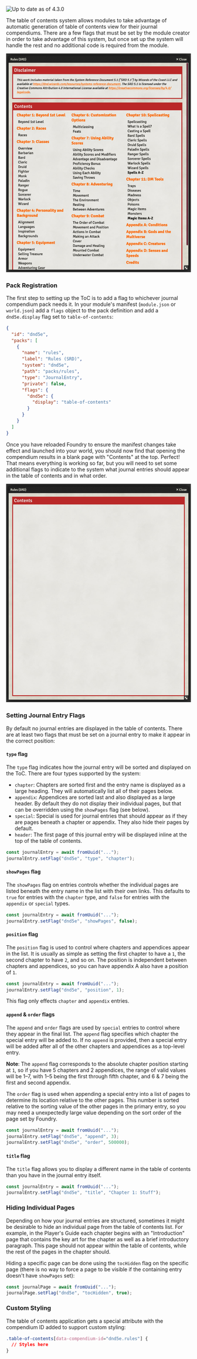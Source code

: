 ![Up to date as of 4.3.0](https://img.shields.io/static/v1?label=dnd5e&message=4.3.0&color=informational)

The table of contents system allows modules to take advantage of automatic generation of table of contents view for their journal compendiums. There are a few flags that must be set by the module creator in order to take advantage of this system, but once set up the system will handle the rest and no additional code is required from the module.

![Complete table of contents page](https://raw.githubusercontent.com/foundryvtt/dnd5e/publish-wiki/wiki/images/journal/table-of-contents-complete.jpg)

### Pack Registration

The first step to setting up the ToC is to add a flag to whichever journal compendium pack needs it. In your module's manifest (`module.json` or `world.json`) add a `flags` object to the pack definition and add a `dnd5e.display` flag set to `table-of-contents`:

```json
{
  "id": "dnd5e",
  "packs": [
    {
      "name": "rules",
      "label": "Rules (SRD)",
      "system": "dnd5e",
      "path": "packs/rules",
      "type": "JournalEntry",
      "private": false,
      "flags": {
        "dnd5e": {
          "display": "table-of-contents"
        }
      }
    }
  ]
}
```

Once you have reloaded Foundry to ensure the manifest changes take effect and launched into your world, you should now find that opening the compendium results in a blank page with "Contents" at the top. Perfect! That means everything is working so far, but you will need to set some additional flags to indicate to the system what journal entries should appear in the table of contents and in what order.

![Empty table of contents page](https://raw.githubusercontent.com/foundryvtt/dnd5e/publish-wiki/wiki/images/journal/table-of-contents-empty.jpg)

### Setting Journal Entry Flags

By default no journal entries are displayed in the table of contents. There are at least two flags that must be set on a journal entry to make it appear in the correct position:

#### `type` flag

The `type` flag indicates how the journal entry will be sorted and displayed on the ToC. There are four types supported by the system:
- `chapter`: Chapters are sorted first and the entry name is displayed as a large heading. They will automatically list all of their pages below.
- `appendix`: Appendices are sorted last and also displayed as a large header. By default they do not display their individual pages, but that can be overridden using the `showPages` flag (see below).
- `special`: Special is used for journal entries that should appear as if they are pages beneath a chapter or appendix. They also hide their pages by default.
- `header`: The first page of this journal entry will be displayed inline at the top of the table of contents.

```javascript
const journalEntry = await fromUuid("...");
journalEntry.setFlag("dnd5e", "type", "chapter");
```

#### `showPages` flag

The `showPages` flag on entries controls whether the individual pages are listed beneath the entry name in the list with their own links. This defaults to `true` for entries with the `chapter` type, and `false` for entries with the `appendix` or `special` types.

```javascript
const journalEntry = await fromUuid("...");
journalEntry.setFlag("dnd5e", "showPages", false);
```

#### `position` flag

The `position` flag is used to control where chapters and appendices appear in the list. It is usually as simple as setting the first chapter to have a `1`, the second chapter to have `2`, and so on. The position is independent between chapters and appendices, so you can have appendix A also have a position of `1`.

```javascript
const journalEntry = await fromUuid("...");
journalEntry.setFlag("dnd5e", "position", 1);
```

This flag only effects `chapter` and `appendix` entries.

#### `append` & `order` flags

The `append` and `order` flags are used by `special` entries to control where they appear in the final list. The `append` flag specifies which chapter the special entry will be added to. If no `append` is provided, then a special entry will be added after all of the other chapters and appendices as a top-level entry.

**Note**: The `append` flag corresponds to the absolute chapter position starting at `1`, so if you have 5 chapters and 2 appendices, the range of valid values will be 1–7, with 1–5 being the first through fifth chapter, and 6 & 7 being the first and second appendix.

The `order` flag is used when appending a special entry into a list of pages to determine its location relative to the other pages. This number is sorted relative to the sorting value of the other pages in the primary entry, so you may need a unexpectedly large value depending on the sort order of the page set by Foundry.

```javascript
const journalEntry = await fromUuid("...");
journalEntry.setFlag("dnd5e", "append", 3);
journalEntry.setFlag("dnd5e", "order", 500000);
```

#### `title` flag

The `title` flag allows you to display a different name in the table of contents than you have in the journal entry itself.

```javascript
const journalEntry = await fromUuid("...");
journalEntry.setFlag("dnd5e", "title", "Chapter 1: Stuff");
```

### Hiding Individual Pages

Depending on how your journal entries are structured, sometimes it might be desirable to hide an individual page from the table of contents list. For example, in the Player's Guide each chapter begins with an "Introduction" page that contains the key art for the chapter as well as a brief introductory paragraph. This page should not appear within the table of contents, while the rest of the pages in the chapter should.

Hiding a specific page can be done using the `tocHidden` flag on the specific page (there is no way to force a page to be visible if the containing entry doesn't have `showPages` set):

```javascript
const journalPage = await fromUuid("...");
journalPage.setFlag("dnd5e", "tocHidden", true);
```

### Custom Styling

The table of contents application gets a special attribute with the compendium ID added to support custom styling:

```css
.table-of-contents[data-compendium-id="dnd5e.rules"] {
  // Styles here
}
```
